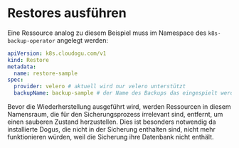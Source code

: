 # Restores ausführen

Eine Ressource analog zu diesem Beispiel muss im Namespace des `k8s-backup-operator` angelegt werden:
```yaml
apiVersion: k8s.cloudogu.com/v1
kind: Restore
metadata:
  name: restore-sample
spec:
  provider: velero # aktuell wird nur velero unterstützt
  backupName: backup-sample # der Name des Backups das eingespielt werden soll
```

Bevor die Wiederherstellung ausgeführt wird,
werden Ressourcen in diesem Namensraum, die für den Sicherungsprozess irrelevant sind, entfernt, um einen sauberen Zustand herzustellen.
Dies ist besonders notwendig
da installierte Dogus, die nicht in der Sicherung enthalten sind, nicht mehr funktionieren würden, weil die Sicherung ihre Datenbank nicht enthält.